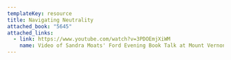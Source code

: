 ```yaml
---
templateKey: resource
title: Navigating Neutrality
attached_book: "5645"
attached_links:
  - link: https://www.youtube.com/watch?v=3PDOEmjXiWM
    name: Video of Sandra Moats' Ford Evening Book Talk at Mount Vernon
---
```

